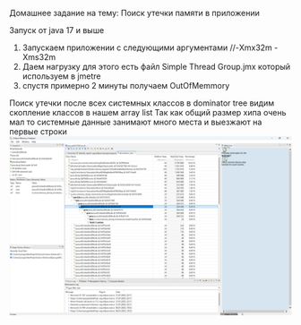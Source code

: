 Домашнее задание на тему: Поиск утечки памяти в приложении

Запуск от java 17 и выше

1. Запускаем приложении с следующими аргументами //-Xmx32m -Xms32m
2. Даем нагрузку для этого есть файл Simple Thread Group.jmx который используем в jmetre
3. спустя примерно 2 минуты получаем OutOfMemmory

Поиск утечки после всех системных классов в dominator tree видим скопление классов в нашем array list
Так как общий размер хипа очень мал то системные данные занимают много места и выезжают на первые строки
![img.png](src/img.png)